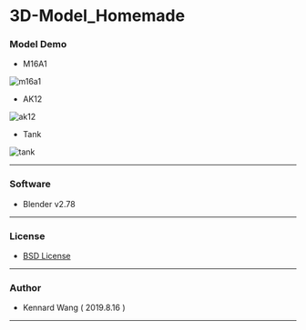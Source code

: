 # 3D-Model_Homemade
### Model Demo
+ M16A1

![m16a1](https://kennardwang.github.io/ImageSource/3D-Model/m16a1.png)
+ AK12

![ak12](https://kennardwang.github.io/ImageSource/3D-Model/ak12.png)
+ Tank

![tank](https://kennardwang.github.io/ImageSource/3D-Model/tank.png)

------
### Software
+ Blender v2.78
------
### License
+ [BSD License](https://github.com/KennardWang/3D-Model_Selfmade/blob/master/LICENSE)
------
### Author
+ Kennard Wang ( 2019.8.16 )
------
